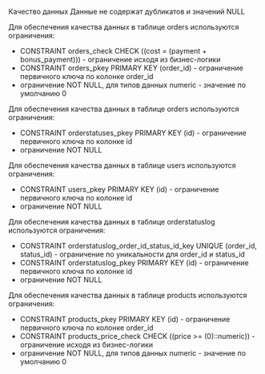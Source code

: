 Качество данных
Данные не содержат дубликатов и значений NULL

Для обеспечения качества данных в таблице orders используются ограничения:
- CONSTRAINT orders_check CHECK ((cost = (payment + bonus_payment))) - ограничение исходя из бизнес-логики  
- CONSTRAINT orders_pkey PRIMARY KEY (order_id)  - ограничение первичного ключа  по колонке  order_id
- ограничение NOT NULL, для типов данных numeric - значение по умолчанию 0

Для обеспечения качества данных в таблице orders используются ограничения:
- CONSTRAINT orderstatuses_pkey PRIMARY KEY (id) - ограничение первичного ключа по колонке  id
- ограничение NOT NULL

Для обеспечения качества данных в таблице users используются ограничения:
- CONSTRAINT users_pkey PRIMARY KEY (id) - ограничение первичного ключа по колонке  id
- ограничение NOT NULL

Для обеспечения качества данных в таблице orderstatuslog используются ограничения:
- CONSTRAINT orderstatuslog_order_id_status_id_key UNIQUE (order_id, status_id) - ограничение по уникальности для order_id и status_id
- CONSTRAINT orderstatuslog_pkey PRIMARY KEY (id) - ограничение первичного ключа по колонке  id
- ограничение NOT NULL

Для обеспечения качества данных в таблице products используются ограничения:
- CONSTRAINT products_pkey PRIMARY KEY (id) - ограничение первичного ключа  по колонке  order_id
- CONSTRAINT products_price_check CHECK ((price >= (0)::numeric)) - ограничение исходя из бизнес-логики  
- ограничение NOT NULL, для типов данных numeric - значение по умолчанию 0

